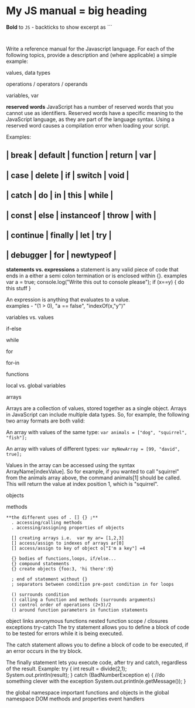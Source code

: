 # My JS manual = big heading
**Bold** to `JS` - backticks to show excerpt as ```

```

```
```

```
Write a reference manual for the Javascript language. For each of the following topics, provide a description and (where applicable) a simple example:

values, data types

operations / operators / operands

variables, var

**reserved words**
  JavaScript has a number of reserved words that you cannot use as identifiers. Reserved words have a specific meaning to the JavaScript language, as they are part of the language syntax. Using a reserved word causes a compilation error when loading your script.

  Examples:

  | break | default | function  | return  | var |
  -----------------------------------------
  | case  | delete  | if  | switch  | void |
  -----------------------------------------
  | catch  | do  | in  | this  | while |
  -----------------------------------------
  | const | else  | instanceof  | throw | with |
  -----------------------------------------
  | continue | finally | let | try |
  -----------------------------------------
  | debugger | for | newtypeof |
  -----------------------------------------

**statements vs. expressions**
   a statement is any valid piece of code that ends in a either a semi colon termination or is enclosed within {}.
      examples var a = true;
               console.log("Write this out to console please");
               if (x==y) {
                 do this stuff
               }

   An expression is anything that evaluates to a value.  
    examples - "(1 > 0), "a == false", "indexOf(x,"y")"

variables vs. values

if-else

while

for

for-in

functions

local vs. global variables

arrays

Arrays are a collection of values, stored together as a single object.  Arrays in JavaScript can include multiple data types.  So, for example, the following two array formats are both valid:

An array with values of the same type:
```var animals = ["dog", "squirrel", "fish"];```

An array with values of different types:
```var myNewArray = [99, "david", true];```

Values in the array can be accessed using the syntax ArrayName[indexValue].  So for example, if you wanted to call "squirrel" from the animals array above, the command animals[1] should be called.  This will return the value at index position 1, which is "squirrel".


objects

methods

    **the different uses of . [] {} ;**
      . accessing/calling methods
      . accessing/assigning properties of objects

      [] creating arrays i.e.  var my ar= [1,2,3]
      [] access/assign to indexes of arrays ar[0]
      [] access/assign to key of object o["I'm a key"] =4

      {} bodies of functions,loops, if/else...
      {} compound statements
      {} create objects {foo:3, 'hi there':9}

      ; end of statement without {}
      ; separators between condition pre-post condition in for loops

      () surrounds condition
      () calling a function and methods (surrounds arguments)
      () control order of operations (2+3)/2
      () around function parameters in function statements

object links
anonymous functions
nested function scope / closures
exceptions
try-catch
  The try statement allows you to define a block of code to be tested for errors while it is being executed.

  The catch statement allows you to define a block of code to be executed, if an error occurs in the try block.

  The finally statement lets you execute code, after try and catch, regardless of the result.
  Example:
  try {
    int result = divide(2,1);
    System.out.println(result);
    } catch (BadNumberException e) {
      //do something clever with the exception
      System.out.println(e.getMessage());
    }
    
the global namespace
important functions and objects in the global namespace
DOM methods and properties
event handlers

